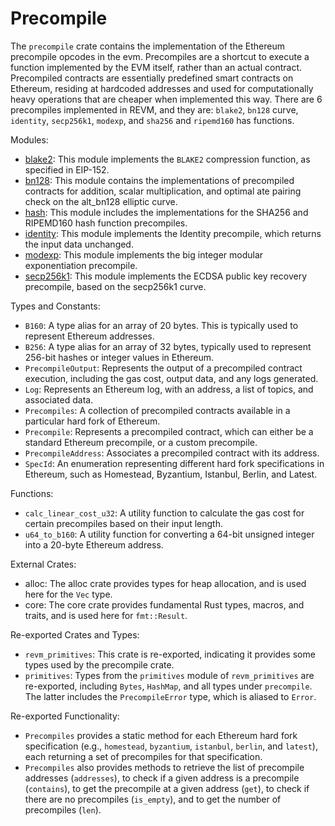 # Precompile

The `precompile` crate contains the implementation of the Ethereum precompile opcodes in the evm. Precompiles are a shortcut to execute a function implemented by the EVM itself, rather than an actual contract. Precompiled contracts are essentially predefined smart contracts on Ethereum, residing at hardcoded addresses and used for computationally heavy operations that are cheaper when implemented this way. There are 6 precompiles implemented in REVM, and they are: `blake2`, `bn128` curve, `identity`, `secp256k1`, `modexp`, and `sha256` and `ripemd160` has functions.

Modules:

- [blake2](./precompile/blake2.md): This module implements the `BLAKE2` compression function, as specified in EIP-152.
- [bn128](./precompile/bn128.md): This module contains the implementations of precompiled contracts for addition, scalar multiplication, and optimal ate pairing check on the alt_bn128 elliptic curve.
- [hash](./precompile/hash.md): This module includes the implementations for the SHA256 and RIPEMD160 hash function precompiles.
- [identity](./precompile/identity.md): This module implements the Identity precompile, which returns the input data unchanged.
- [modexp](./precompile/modexp.md): This module implements the big integer modular exponentiation precompile.
- [secp256k1](./precompile/secp256k1.md): This module implements the ECDSA public key recovery precompile, based on the secp256k1 curve.

Types and Constants:

- `B160`: A type alias for an array of 20 bytes. This is typically used to represent Ethereum addresses.
- `B256`: A type alias for an array of 32 bytes, typically used to represent 256-bit hashes or integer values in Ethereum.
- `PrecompileOutput`: Represents the output of a precompiled contract execution, including the gas cost, output data, and any logs generated.
- `Log`: Represents an Ethereum log, with an address, a list of topics, and associated data.
- `Precompiles`: A collection of precompiled contracts available in a particular hard fork of Ethereum.
- `Precompile`: Represents a precompiled contract, which can either be a standard Ethereum precompile, or a custom precompile.
- `PrecompileAddress`: Associates a precompiled contract with its address.
- `SpecId`: An enumeration representing different hard fork specifications in Ethereum, such as Homestead, Byzantium, Istanbul, Berlin, and Latest.

Functions:

- `calc_linear_cost_u32`: A utility function to calculate the gas cost for certain precompiles based on their input length.
- `u64_to_b160`: A utility function for converting a 64-bit unsigned integer into a 20-byte Ethereum address.

External Crates:

- alloc: The alloc crate provides types for heap allocation, and is used here for the `Vec` type.
- core: The core crate provides fundamental Rust types, macros, and traits, and is used here for `fmt::Result`.

Re-exported Crates and Types:

- `revm_primitives`: This crate is re-exported, indicating it provides some types used by the precompile crate.
- `primitives`: Types from the `primitives` module of `revm_primitives` are re-exported, including `Bytes`, `HashMap`, and all types under `precompile`. The latter includes the `PrecompileError` type, which is aliased to `Error`.

Re-exported Functionality:

- `Precompiles` provides a static method for each Ethereum hard fork specification (e.g., `homestead`, `byzantium`, `istanbul`, `berlin`, and `latest`), each returning a set of precompiles for that specification.
- `Precompiles` also provides methods to retrieve the list of precompile addresses (`addresses`), to check if a given address is a precompile (`contains`), to get the precompile at a given address (`get`), to check if there are no precompiles (`is_empty`), and to get the number of precompiles (`len`).
